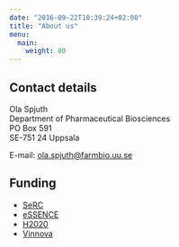 ```yaml
---
date: "2016-09-22T10:39:24+02:00"
title: "About us"
menu:
  main:
    weight: 80
---
```


Contact details
---------------

Ola Spjuth<br>
Department of Pharmaceutical Biosciences<br>
PO Box 591<br>
SE-751 24 Uppsala<br>

E-mail: [ola.spjuth@farmbio.uu.se](mailto:ola.spjuth@farmbio.uu.se)


Funding
-------

- [SeRC](http://www.e-science.se)
- [eSSENCE](http://essenceofescience.se)
- [H2020](https://ec.europa.eu/programmes/horizon2020/)
- [Vinnova](http://vinnova.se/sv/)
